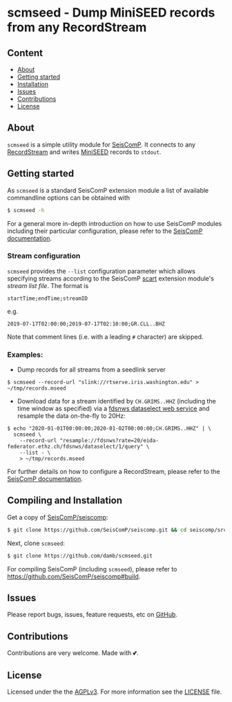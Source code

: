 # scmseed - Dump MiniSEED records from any RecordStream

## Content

- [About](#about)
- [Getting started](#getting-started)
- [Installation](#compiling-and-installation)
- [Issues](#issues)
- [Contributions](#contributions)
- [License](#license)

## About

`scmseed` is a simple utility module for [SeisComP](https://www.seiscomp.de/).
It connects to any
[RecordStream](https://www.seiscomp.de/doc/apps/global_recordstream.html#global-recordstream)
and writes [MiniSEED](http://www.fdsn.org/pdf/SEEDManual_V2.4.pdf) records to
`stdout`.

## Getting started

As `scmseed` is a standard SeisComP extension module a list of available
commandline options can be obtained with

```bash
$ scmseed -h
```

For a general more in-depth introduction on how to use SeisComP modules
including their particular configuration, please refer to the [SeisComP
documentation](https://www.seiscomp.de/doc/index.html).

### Stream configuration

`scmseed` provides the `--list` configuration parameter which allows specifying
streams according to the SeisComP
[scart](https://www.seiscomp.de/doc/apps/scart.html) extension module's *stream
list file*. The format is

```
startTime;endTime;streamID
```

e.g.

```
2019-07-17T02:00:00;2019-07-17T02:10:00;GR.CLL..BHZ
```

Note that comment lines (i.e. with a leading `#` character) are skipped.

### Examples:

- Dump records for all streams from a seedlink server

```
$ scmseed --record-url "slink://rtserve.iris.washington.edu" > ~/tmp/records.mseed
```

- Download data for a stream identified by `CH.GRIMS..HHZ` (including the time
  window as specified) via a [fdsnws dataselect web
  service](https://www.fdsn.org/webservices/fdsnws-dataselect-1.1.pdf) and
  resample the data on-the-fly to 20Hz:

```
$ echo "2020-01-01T00:00:00;2020-01-02T00:00:00;CH.GRIMS..HHZ" | \
  scmseed \
    --record-url "resample://fdsnws?rate=20/eida-federator.ethz.ch/fdsnws/dataselect/1/query" \
    --list - \
    > ~/tmp/records.mseed
```

For further details on how to configure a RecordStream, please refer to the
[SeisComP
documentation](https://www.seiscomp.de/doc/base/concepts/recordstream.html).

## Compiling and Installation

Get a copy of
[SeisComP/seiscomp](https://github.com/SeisComP/seiscomp):

```bash
$ git clone https://github.com/SeisComP/seiscomp.git && cd seiscomp/src/extras/
```

Next, clone `scmseed`:

```bash
$ git clone https://github.com/damb/scmseed.git
```

For compiling SeisComP (including `scmseed`), please refer to
https://github.com/SeisComP/seiscomp#build.

## Issues

Please report bugs, issues, feature requests, etc on
[GitHub](https://github.com/damb/scmseed/issues).

## Contributions

Contributions are very welcome. Made with :two_hearts:.

## License

Licensed under the the [AGPLv3](https://www.gnu.org/licenses/agpl-3.0.en.html).
For more information see the
[LICENSE](https://github.com/damb/scmseed/tree/master/LICENSE) file.
